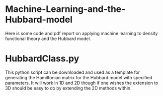 # Machine-Learning-and-the-Hubbard-model
Here is some code and pdf report on applying machine learning to density functional theory and the Hubbard model.

# HubbardClass.py
This python script can be downloaded and used as a template for generating the Hamiltonian matrix for the Hubbard model with specified parameters. It will work in 1D and 2D though if one wishes the extension to 3D should be easy to do by extending the 2D methods within.
